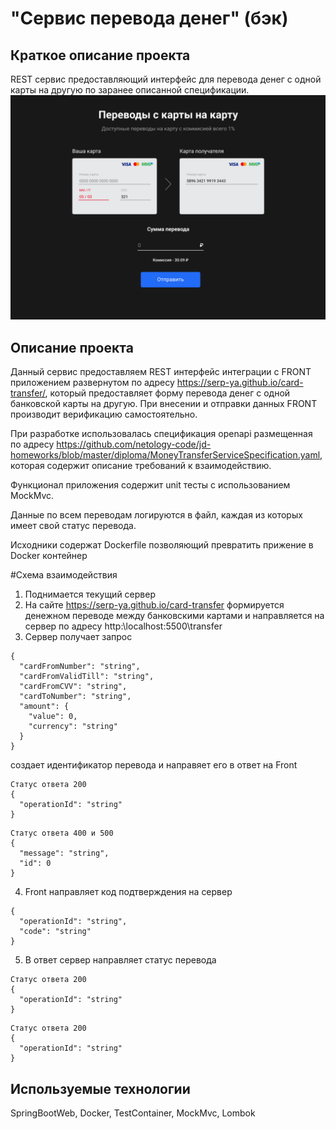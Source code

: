 # "Сервис перевода денег" (бэк)

## Краткое описание проекта 
REST ceрвис предоставляющий интерфейс для перевода денег с одной карты на другую по заранее описанной спецификации.
![](main-page.png)

## Описание проекта
Данный сервис предоставляем REST интерфейс интеграции с FRONT приложением развернутом по адресу https://serp-ya.github.io/card-transfer/, который предоставляет форму перевода денег с одной банковской карты на другую. При внесении и отправки данных FRONT производит верификацию самостоятельно.

При разработке использовалась спецификация openapi размещенная по адресу https://github.com/netology-code/jd-homeworks/blob/master/diploma/MoneyTransferServiceSpecification.yaml, которая содержит описание требований к взаимодействию.

Функционал приложения содержит unit тесты с использованием MockMvc.

Данные по всем переводам логируются в файл, каждая из которых имеет свой статус перевода.

Исходники содержат Dockerfile позволяющий превратить прижение в Docker контейнер

#Схема взаимодействия
1. Поднимается текущий сервер
2. На сайте https://serp-ya.github.io/card-transfer формируется денежном переводе между банковскими картами и направляется на сервер по адресу http:\\localhost:5500\transfer
3. Сервер получает запрос

```
{
  "cardFromNumber": "string",
  "cardFromValidTill": "string",
  "cardFromCVV": "string",
  "cardToNumber": "string",
  "amount": {
    "value": 0,
    "currency": "string"
  }
}
```
создает идентификатор перевода и направяет его в ответ на Front
```
Статус ответа 200
{
  "operationId": "string"
}
```
```
Статус ответа 400 и 500
{
  "message": "string",
  "id": 0
}
```
4. Front направляет код подтверждения на сервер
```
{
  "operationId": "string",
  "code": "string"
}
```
5. В ответ сервер направляет статус перевода
```
Статус ответа 200
{
  "operationId": "string"
}
```
```
Статус ответа 200
{
  "operationId": "string"
}
```

## Используемые технологии
SpringBootWeb, Docker, TestContainer, MockMvc, Lombok
